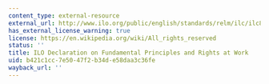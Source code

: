 ```yaml
---
content_type: external-resource
external_url: http://www.ilo.org/public/english/standards/relm/ilc/ilc86/com-dtxt.htm
has_external_license_warning: true
license: https://en.wikipedia.org/wiki/All_rights_reserved
status: ''
title: ILO Declaration on Fundamental Principles and Rights at Work
uid: b421c1cc-7e50-47f2-b34d-e58daa3c36fe
wayback_url: ''
---
```

